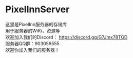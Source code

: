 # PixelInnServer
这里是PixelInn服务器的存储库  
用于服务器的WiKi，资源等  
欢迎加入我们的Discord： https://discord.gg/G7Jmx78TGD  
服务器QQ群：903056555  
欢迎你加入我们的服务器！  
